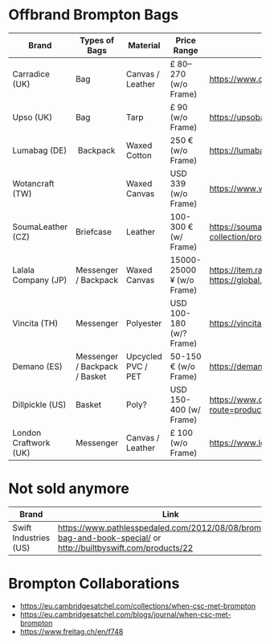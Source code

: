 # Offbrand Brompton Bags
| Brand                 | Types of Bags        | Material          | Price Range               | Link                                                                 |
|-----------------------|----------------------|-------------------|---------------------------|----------------------------------------------------------------------|
| Carradice (UK)        | Bag                  | Canvas / Leather  | £ 80–270 (w/o Frame)      | https://www.carradice.co.uk/bags/commuting-folding                   |
| Upso (UK)             | Bag                  | Tarp              | £ 90 (w/o Frame)          | https://upsobags.co.uk/recycled-bike-bags/ferrybridge-folder-brompton |
| Lumabag (DE)          | Backpack             | Waxed Cotton      | 250 € (w/o Frame)         | https://lumabag.de/brompton-fahrradrucksack-the-urban-traveller |
| Wotancraft (TW)       |                      | Waxed Canvas      | USD 339 (w/o Frame)       | https://www.wotancraft.tw/product/Scrambler-s-frame-grey-canvas |
| SoumaLeather (CZ)     | Briefcase            | Leather           | 100-300 € (w/ Frame)      | https://soumaleather.com/collections/brompton-collection/products/brompton-leather-front-carrier-bag |
| Lalala Company (JP)   | Messenger / Backpack | Waxed Canvas      | 15000-25000 ¥ (w/o Frame) | https://item.rakuten.co.jp/luly/c/0000000103 or https://global.rakuten.com/en/store/luly |
| Vincita (TH)          | Messenger            | Polyester         | USD 100-180 (w/? Frame)   | https://vincita.cc/collections/brompton-bags |
| Demano (ES) | Messenger / Backpack / Basket | Upcycled PVC / PET | 50-150 € (w/o Frame) | https://demano.net/en/21-bike-bags |
| Dillpickle (US)       | Basket               | Poly?             | USD 150-400 (w/ Frame)    | https://www.dillpicklegear.com/picklejar/index.php?route=product/category&path=266 |
| London Craftwork (UK) | Messenger            | Canvas / Leather  | £ 100 (w/o Frame)         | https://www.londoncraftwork.co.uk/Bike_Bags/cat4666613_3757539.aspx |

# Not sold anymore
| Brand |  Link  |
|-------|--------|
| Swift Industries (US) | https://www.pathlesspedaled.com/2012/08/08/brompton-bag-and-book-special/ or http://builtbyswift.com/products/22 |

# Brompton Collaborations
- https://eu.cambridgesatchel.com/collections/when-csc-met-brompton
- https://eu.cambridgesatchel.com/blogs/journal/when-csc-met-brompton
- https://www.freitag.ch/en/f748
